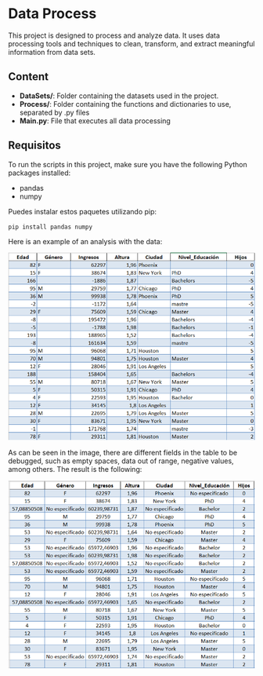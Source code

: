 # Data Process

This project is designed to process and analyze data. It uses data processing tools and techniques to clean, transform, and extract meaningful information from data sets.

## Content

- **DataSets/**: Folder containing the datasets used in the project.
- **Process/**: Folder containing the functions and dictionaries to use, separated by .py files
- **Main.py**: File that executes all data processing
  
## Requisitos

To run the scripts in this project, make sure you have the following Python packages installed:

- pandas
- numpy

Puedes instalar estos paquetes utilizando pip:

```bash
pip install pandas numpy

```
Here is an example of an analysis with the data:

![Data to Analyze](Images/Tabla_sin_depurar.png)

As can be seen in the image, there are different fields in the table to be debugged, such as empty spaces, data out of range, negative values, among others. The result is the following:

![Cleaned data](Images/Tabla_depurada.png)

